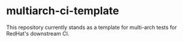# multiarch-ci-template
This repository currently stands as a template for multi-arch tests for RedHat's downstream CI.
